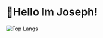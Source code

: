 # 👋Hello Im Joseph!





![Top Langs](https://github-readme-stats.vercel.app/api/top-langs/?username=JosephLiao542211&layout=donut&exclude_repo=GMTK2023github-readme-stats&show_icons=true&bg_color=00000000&text_color=434d58)
